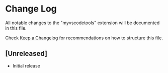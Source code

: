 # Change Log
All notable changes to the "myvscodetools" extension will be documented in this file.

Check [Keep a Changelog](http://keepachangelog.com/) for recommendations on how to structure this file.

## [Unreleased]
- Initial release